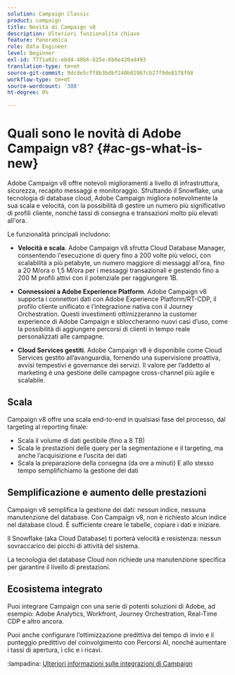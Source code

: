 ```yaml
---
solution: Campaign Classic
product: campaign
title: Novità di Campaign v8
description: Ulteriori funzionalità chiave
feature: Panoramica
role: Data Engineer
level: Beginner
exl-id: 7771a02c-ebd4-48b6-b25e-6b6e420ad493
translation-type: tm+mt
source-git-commit: 9dcde5cff8b3bdbf240b01967cb27f9de8178f98
workflow-type: tm+mt
source-wordcount: '388'
ht-degree: 0%

---
```


# Quali sono le novità di Adobe Campaign v8? {#ac-gs-what-is-new}

Adobe Campaign v8 offre notevoli miglioramenti a livello di infrastruttura, sicurezza, recapito messaggi e monitoraggio. Sfruttando il Snowflake, una tecnologia di database cloud, Adobe Campaign migliora notevolmente la sua scala e velocità, con la possibilità di gestire un numero più significativo di profili cliente, nonché tassi di consegna e transazioni molto più elevati all&#39;ora.

Le funzionalità principali includono:

* **Velocità e scala**. Adobe Campaign v8 sfrutta Cloud Database Manager, consentendo l&#39;esecuzione di query fino a 200 volte più veloci, con scalabilità a più petabyte, un numero maggiore di messaggi all&#39;ora, fino a 20 M/ora o 1,5 M/ora per i messaggi transazionali e gestendo fino a 200 M profili attivi con il potenziale per raggiungere 1B.

* **Connessioni a Adobe Experience Platform**. Adobe Campaign v8 supporta i connettori dati con Adobe Experience Platform/RT-CDP, il profilo cliente unificato e l’integrazione nativa con il Journey Orchestration. Questi investimenti ottimizzeranno la customer experience di Adobe Campaign e sbloccheranno nuovi casi d’uso, come la possibilità di aggiungere percorsi di clienti in tempo reale personalizzati alle campagne.

* **Cloud Services gestiti**. Adobe Campaign v8 è disponibile come Cloud Services gestito all’avanguardia, fornendo una supervisione proattiva, avvisi tempestivi e governance dei servizi. Il valore per l’addetto al marketing è una gestione delle campagne cross-channel più agile e scalabile.

## Scala

Campaign v8 offre una scala end-to-end in qualsiasi fase del processo, dal targeting al reporting finale:

* Scala il volume di dati gestibile (fino a 8 TB)
* Scala le prestazioni delle query per la segmentazione e il targeting, ma anche l’acquisizione e l’uscita dei dati
* Scala la preparazione della consegna (da ore a minuti)
E allo stesso tempo semplifichiamo la gestione dei dati

## Semplificazione e aumento delle prestazioni

Campaign v8 semplifica la gestione dei dati: nessun indice, nessuna manutenzione del database. Con Campaign v8, non è richiesto alcun indice nel database cloud. È sufficiente creare le tabelle, copiare i dati e iniziare.

Il Snowflake (aka Cloud Database) ti porterà velocità e resistenza: nessun sovraccarico dei picchi di attività del sistema.

La tecnologia del database Cloud non richiede una manutenzione specifica per garantire il livello di prestazioni.

## Ecosistema integrato

Puoi integrare Campaign con una serie di potenti soluzioni di Adobe, ad esempio: Adobe Analytics, Workfront, Journey Orchestration, Real-Time CDP e altro ancora.

Puoi anche configurare l’ottimizzazione predittiva del tempo di invio e il punteggio predittivo del coinvolgimento con Percorsi AI, nonché aumentare i tassi di apertura, i clic e i ricavi.

:lampadina: [Ulteriori informazioni sulle integrazioni di Campaign](../connect/integration.md)

